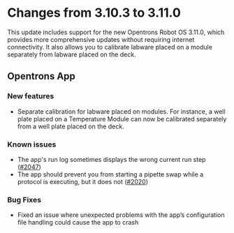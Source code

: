 # Changes from 3.10.3 to 3.11.0

This update includes support for the new Opentrons Robot OS 3.11.0, which provides more comprehensive updates without requiring internet connectivity. It also allows you to calibrate labware placed on a module separately from labware placed on the deck.

<!-- start:@opentrons/app -->

## Opentrons App

### New features

- Separate calibration for labware placed on modules. For instance, a well plate placed on a Temperature Module can now be calibrated separately from a well plate placed on the deck.

### Known issues

- The app's run log sometimes displays the wrong current run step ([#2047][2047])
- The app should prevent you from starting a pipette swap while a protocol is executing, but it does not ([#2020][2020])

### Bug Fixes

- Fixed an issue where unexpected problems with the app’s configuration file handling could cause the app to crash

[2047]: https://github.com/Opentrons/opentrons/issues/2047
[2020]: https://github.com/Opentrons/opentrons/issues/2020

<!-- end:@opentrons/app -->

